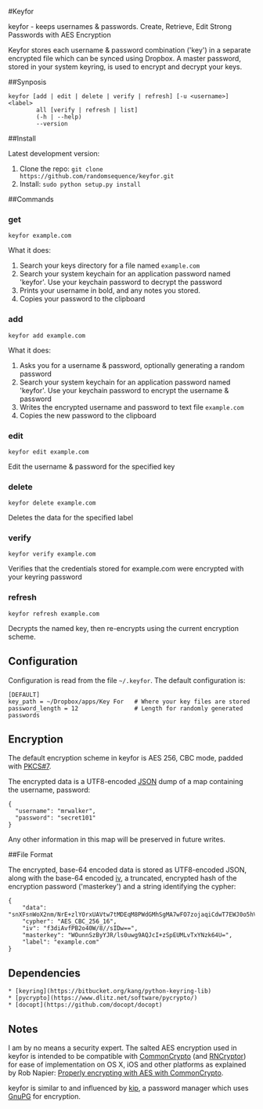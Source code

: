 #Keyfor

keyfor - keeps usernames & passwords. Create, Retrieve, Edit Strong Passwords with AES Encryption

Keyfor stores each username & password combination ('key') in a separate encrypted file which can be synced using Dropbox. A master password, stored in your system keyring, is used to encrypt and decrypt your keys.

##Synposis

    keyfor [add | edit | delete | verify | refresh] [-u <username>] <label>
            all [verify | refresh | list]
            (-h | --help)
            --version

##Install

Latest development version:

 1. Clone the repo: `git clone https://github.com/randomsequence/keyfor.git`
 2. Install: `sudo python setup.py install`

##Commands

### get

    keyfor example.com

What it does:

1. Search your keys directory for a file named `example.com`
2. Search your system keychain for an application password named 'keyfor'. Use your keychain password to decrypt the password
3. Prints your username in bold, and any notes you stored.
4. Copies your password to the clipboard

### add

    keyfor add example.com
    
What it does:    
    
1. Asks you for a username & password, optionally generating a random password
2. Search your system keychain for an application password named 'keyfor'. Use your keychain password to encrypt the username & password
3. Writes the encrypted username and password to text file `example.com`
4. Copies the new password to the clipboard

### edit

    keyfor edit example.com

Edit the username & password for the specified key

### delete

    keyfor delete example.com
    
Deletes the data for the specified label 

### verify

    keyfor verify example.com

Verifies that the credentials stored for example.com were encrypted with your keyring password

### refresh

    keyfor refresh example.com

Decrypts the named key, then re-encrypts using the current encryption scheme.

## Configuration

Configuration is read from the file `~/.keyfor`. The default configuration is:

    [DEFAULT]
    key_path = ~/Dropbox/apps/Key For   # Where your key files are stored
    password_length = 12                # Length for randomly generated passwords

## Encryption

The default encryption scheme in keyfor is AES 256, CBC mode, padded with [PKCS#7][]. 

The encrypted data is a UTF8-encoded [JSON][] dump of a map containing the username, password:

    {
      "username": "mrwalker",
      "password": "secret101"
    }

Any other information in this map will be preserved in future writes.
    
[PKCS#7]: http://en.wikipedia.org/wiki/Padding_(cryptography)#PKCS7
[JSON]: http://json.org

##File Format

The encrypted, base-64 encoded data is stored as UTF8-encoded JSON, along with the base-64 encoded [iv](http://en.wikipedia.org/wiki/Initialisation_vector), a truncated, encrypted hash of the encryption password ('masterkey') and a string identifying the cypher:

    {
        "data": "snXFsnWoX2nm/NrE+zlYOrxUAVtw7tMDEqM8PWdGMhSgMA7wFO7zojaqiCdwT7EWJ0o5hVEdaOX7Wi1LGh7E3A==", 
        "cypher": "AES_CBC_256_16", 
        "iv": "f3diAvfPB2o40W/8//sIDw==", 
        "masterkey": "WOunnSzByYJR/ls0uwg9AQJcI+zSpEUMLvTxYNzk64U=", 
        "label": "example.com"
    }

## Dependencies

    * [keyring](https://bitbucket.org/kang/python-keyring-lib)
    * [pycrypto](https://www.dlitz.net/software/pycrypto/)
    * [docopt](https://github.com/docopt/docopt)

## Notes

I am by no means a security expert. The salted AES encryption used in keyfor is intended to be compatible with [CommonCrypto][] (and [RNCryptor][]) for ease of implementation on OS X, iOS and other platforms as explained by Rob Napier: [Properly encrypting with AES with CommonCrypto](http://robnapier.net/blog/aes-commoncrypto-564).

keyfor is similar to and influenced by [kip][], a password manager which uses [GnuPG][] for encryption. 

[kip]: https://github.com/grahamking/kip
[GnuPG]: http://www.gnupg.org/
[CommonCrypto]: http://opensource.apple.com/source/CommonCrypto/
[RNCryptor]: https://github.com/rnapier/RNCryptor